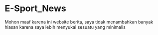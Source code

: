 # E-Sport_News

Mohon maaf karena ini website berita, saya tidak menambahkan banyak hiasan karena saya lebih menyukai sesuatu yang minimalis
